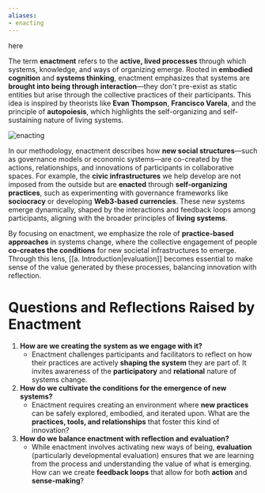 ```yaml
---
aliases:
- enacting
---
```


here


The term **enactment** refers to the **active, lived processes** through which systems, knowledge, and ways of organizing emerge. Rooted in **embodied cognition** and **systems thinking**, enactment emphasizes that systems are **brought into being through interaction**—they don't pre-exist as static entities but arise through the collective practices of their participants. This idea is inspired by theorists like **Evan Thompson**, **Francisco Varela**, and the principle of **autopoiesis**, which highlights the self-organizing and self-sustaining nature of living systems.

![enacting](enacting.png)

In our methodology, enactment describes how **new social structures**—such as governance models or economic systems—are co-created by the actions, relationships, and innovations of participants in collaborative spaces. For example, the **civic infrastructures** we help develop are not imposed from the outside but are **enacted** through **self-organizing practices**, such as experimenting with governance frameworks like **sociocracy** or developing **Web3-based currencies**. These new systems emerge dynamically, shaped by the interactions and feedback loops among participants, aligning with the broader principles of **living systems**.

By focusing on enactment, we emphasize the role of **practice-based approaches** in systems change, where the collective engagement of people **co-creates the conditions** for new societal infrastructures to emerge. Through this lens, [[a. Introduction|evaluation]] becomes essential to make sense of the value generated by these processes, balancing innovation with reflection.

# Questions and Reflections Raised by Enactment

1. **How are we creating the system as we engage with it?**
   - Enactment challenges participants and facilitators to reflect on how their practices are actively **shaping the system** they are part of. It invites awareness of the **participatory** and **relational** nature of systems change.
2. **How do we cultivate the conditions for the emergence of new systems?**
   - Enactment requires creating an environment where **new practices** can be safely explored, embodied, and iterated upon. What are the **practices, tools, and relationships** that foster this kind of innovation?
3. **How do we balance enactment with reflection and evaluation?**
   - While enactment involves activating new ways of being, **evaluation** (particularly developmental evaluation) ensures that we are learning from the process and understanding the value of what is emerging. How can we create **feedback loops** that allow for both **action** and **sense-making**?
